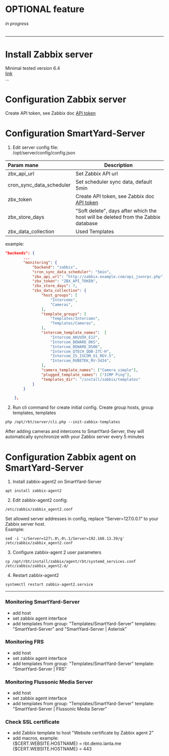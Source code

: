 #  OPTIONAL feature
###### in progress

---
# Install Zabbix server
Minimal tested version 6.4   
[link](https://www.zabbix.com/download?zabbix=6.4&os_distribution=ubuntu&os_version=22.04&components=server_frontend_agent&db=pgsql&ws=nginx)   
... 

# Configuration Zabbix server
Create API token, see Zabbix doc [API token](https://www.zabbix.com/documentation/current/en/manual/web_interface/frontend_sections/users/api_tokens)

# Configuration SmartYard-Server 
1. Edit server config file:  
 /opt/server/config/config.json

| **Param mane**           | **Description**                                                                                                                                       |  
|:-------------------------|-------------------------------------------------------------------------------------------------------------------------------------------------------|
| zbx_api_url              | Set Zabbix API url                                                                                                                                    |
| cron_sync_data_scheduler | Set scheduler sync data, default 5min                                                                                                                 |
| zbx_token                | Create API token, see Zabbix doc [API token](https://www.zabbix.com/documentation/current/en/manual/web_interface/frontend_sections/users/api_tokens) |
| zbx_store_days           | "Soft delete", days after which the host will be deleted from the Zabbix database                                                                     |
| zbx_data_collection      | Used Templates                                                                                                                                        |
example:
```json
"backends": {
        ...
        "monitoring": {
            "backend": "zabbix",
            "cron_sync_data_scheduler": "5min",
            "zbx_api_url": "http://zabbix.example.com/api_jsonrpc.php",
            "zbx_token": "ZBX_API_TOKEN",
            "zbx_store_days": 7,
            "zbx_data_collection": {
                "host_groups": [
                    "Intercoms",
                    "Cameras",
                ],
                "template_groups": [
                    "Templates/Intercoms",
                    "Templates/Cameras",
                ],
                "intercom_template_names":  [
                    "Intercom_AKUVOX_E12",
                    "Intercom_BEWARD_DKS",
                    "Intercom_BEWARD_DS06",
                    "Intercom_QTECH_QDB-27C-H",
                    "Intercom_IS_ISCOM_X1_REV.5",
                    "Intercom_RUBETEK_RV-3434",
                ],
                "camera_template_names": ["Camera_simple"],
                "plugged_template_names": ["ICMP Ping"],
                "templates_dir": "/install/zabbix/templates"
            }
        }

    },
````
2. Run cli command for create initial config. Create group hosts, group templates, templates
 ```shell
php /opt/rbt/server/cli.php --init-zabbix-templates
 ```

After adding cameras and intercoms to SmartYard-Server, they will automatically synchronize with your Zabbix server every 5 minutes

# Configuration Zabbix agent on SmartYard-Server
1. Install zabbix-agent2 on SmartYard-Server
 ```shell
apt install zabbix-agent2
 ```
2. Edit zabbix-agent2 config:  
```shell
/etc/zabbix/zabbix_agent2.conf
```
Set allowed server addresses in config, replace "Server=127.0.0.1" to your Zabbix server host.  
Example:
```shell
sed -i 's/Server=127\.0\.0\.1/Server=192.168.13.39/g' /etc/zabbix/zabbix_agent2.conf
```
3. Configure zabbix-agent 2 user parameters
```shell
cp /opt/rbt/install/zabbix/agent/rbt/systemd_services.conf /etc/zabbix/zabbix_agent2.d/
```
4. Restart zabbix-agent2
```shell 
systemctl restart zabbix-agent2.service
```


----
### Monitoring SmartYard-Server
- add host
- set zabbix agent interface
- add templates from group: "Templates/SmartYard-Server" templates: "SmartYard-Server" and "SmartYard-Server | Asterisk"

### Monitoring FRS
- add host
- set zabbix agent interface
- add templates from group: "Templates/SmartYard-Server" template:  "SmartYard-Server | FRS"

### Monitoring Flussonic Media Server
- add host
- set zabbix agent interface
- add templates from group: "Templates/SmartYard-Server" template: "SmartYard-Server | Flussonic Media Server"

### Check SSL certificate
- add Zabbix template to host "Website certificate by Zabbix agent 2"
- add macros, example:  
  {$CERT.WEBSITE.HOSTNAME} = rbt.demo.lanta.me  
  {$CERT.WEBSITE.HOSTNAME} = 443  